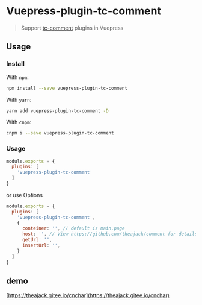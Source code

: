 # Vuepress-plugin-tc-comment

> Support [tc-comment](https://github.com/theajack/comment) plugins in Vuepress

## Usage

### Install

With `npm`:

```bash
npm install --save vuepress-plugin-tc-comment
```

With `yarn`:

```bash
yarn add vuepress-plugin-tc-comment -D
```

With `cnpm`:

```bash
cnpm i --save vuepress-plugin-tc-comment
```

### Usage

```javascript
module.exports = {
  plugins: [
    'vuepress-plugin-tc-comment'
  ]
}
```

or use Options

```javascript
module.exports = {
  plugins: [
    'vuepress-plugin-tc-comment',
    {
      conteiner: '', // default is main.page
      host: '', // View https://github.com/theajack/comment for details
      getUrl: '',
      insertUrl: '',
    }
  ]
}
```

## demo

[https://theajack.gitee.io/cnchar](https://theajack.gitee.io/cnchar)
